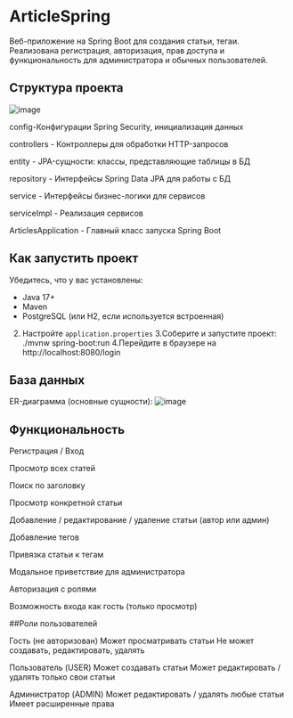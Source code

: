 # ArticleSpring
Веб-приложение на Spring Boot для создания статьи, тегаи. Реализована регистрация, авторизация, прав доступа и функциональность для администратора и обычных пользователей. 

## Структура проекта
![image](https://github.com/user-attachments/assets/935fc45f-d4bf-4628-a4d7-033cc73369a9)

config-Конфигурации Spring Security, инициализация данных

controllers - Контроллеры для обработки HTTP-запросов

entity - JPA-сущности: классы, представляющие таблицы в БД

repository - Интерфейсы Spring Data JPA для работы с БД

service - Интерфейсы бизнес-логики для сервисов

serviceImpl - Реализация сервисов

ArticlesApplication - Главный класс запуска Spring Boot

## Как запустить проект
Убедитесь, что у вас установлены:
   - Java 17+
   - Maven
   - PostgreSQL (или H2, если используется встроенная)
2. Настройте `application.properties`
3.Соберите и запустите проект:
./mvnw spring-boot:run
4.Перейдите в браузере на http://localhost:8080/login

## База данных
ER-диаграмма (основные сущности):
![image](https://github.com/user-attachments/assets/8ffcf10a-c014-4c90-ad85-c1f9fe7a70c9)

## Функциональность 

Регистрация / Вход

Просмотр всех статей

Поиск по заголовку

Просмотр конкретной статьи

Добавление / редактирование / удаление статьи (автор или админ)

Добавление тегов

Привязка статьи к тегам

Модальное приветствие для администратора

Авторизация с ролями

Возможность входа как гость (только просмотр)

##Роли пользователей

Гость (не авторизован)
Может просматривать статьи
Не может создавать, редактировать, удалять

Пользователь (USER)
Может создавать статьи
Может редактировать / удалять только свои статьи

Администратор (ADMIN)
Может редактировать / удалять любые статьи
Имеет расширенные права

